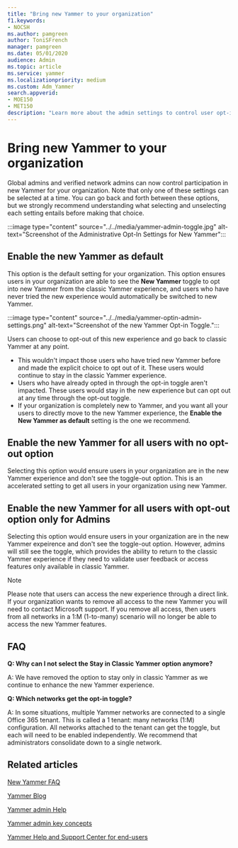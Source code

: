 ```yaml
---
title: "Bring new Yammer to your organization"
f1.keywords:
- NOCSH
ms.author: pamgreen
author: ToniSFrench
manager: pamgreen
ms.date: 05/01/2020
audience: Admin
ms.topic: article
ms.service: yammer
ms.localizationpriority: medium
ms.custom: Adm_Yammer
search.appverid: 
- MOE150
- MET150
description: "Learn more about the admin settings to control user opt-in for new Yammer."
---
```


# Bring new Yammer to your organization

Global admins and verified network admins can now control participation in new Yammer for your organization. Note that only one of these settings can be selected at a time. You can go back and forth between these options, but we strongly recommend understanding what selecting and unselecting each setting entails before making that choice.

:::image type="content" source="../../media/yammer-admin-toggle.jpg" alt-text="Screenshot of the Administrative Opt-In Settings for New Yammer":::

## Enable the new Yammer as default

This option is the default setting for your organization. This option ensures users in your organization are able to see the **New Yammer** toggle to opt into new Yammer from the classic Yammer experience, and users who have never tried the new experience would automatically be switched to new Yammer. 

:::image type="content" source="../../media/yammer-optin-admin-settings.png" alt-text="Screenshot of the new Yammer Opt-in Toggle.":::

Users can choose to opt-out of this new experience and go back to classic Yammer at any point.

- This wouldn't impact those users who have tried new Yammer before and made the explicit choice to opt out of it. These users would continue to stay in the classic Yammer experience. 
- Users who have already opted in through the opt-in toggle aren't impacted. These users would stay in the new experience but can opt out at any time through the opt-out toggle. 
- If your organization is completely new to Yammer, and you want all your users to directly move to the new Yammer experience, the **Enable the New Yammer as default** setting is the one we recommend.

 ## Enable the new Yammer for all users with no opt-out option

Selecting this option would ensure users in your organization are in the new Yammer experience and don't see the toggle-out option. This is an accelerated setting to get all users in your organization using new Yammer.

 ## Enable the new Yammer for all users with opt-out option only for Admins
 
 Selecting this option would ensure users in your organization are in the new Yammer expeirence and don't see the toggle-out option. However, admins will still see the toggle, which provides the ability to return to the classic Yammer experience if they need to validate user feedback or access features only available in classic Yammer. 

>[!NOTE]
> Please note that users can access the new experience through a direct link. If your organization wants to remove all access to the new Yammer you will need to contact Microsoft support. If you remove all access, then users from all networks in a 1:M (1-to-many) scenario will no longer be able to access the new Yammer features.

## FAQ

**Q: Why can I not select the Stay in Classic Yammer option anymore?**

A: We have removed the option to stay only in classic Yammer as we continue to enhance the new Yammer experience.

**Q: Which networks get the opt-in toggle?**

A: In some situations, multiple Yammer networks are connected to a single Office 365 tenant. This is called a 1 tenant: many networks (1:M) configuration. All networks attached to the tenant can get the toggle, but each will need to be enabled independently. We recommend that administrators consolidate down to a single network.

## Related articles

[New Yammer FAQ](newyammer-faq.md)

[Yammer Blog](https://techcommunity.microsoft.com/t5/yammer-blog/bg-p/YammerBlog)

[Yammer admin Help](./admin-key-concepts.md)

[Yammer admin key concepts](./admin-key-concepts.md)

[Yammer Help and Support Center for end-users](https://support.office.com/yammer)
